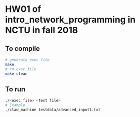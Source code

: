 # HW01 of intro_network_programming in NCTU in fall 2018  
## To compile  
```bash
# generate exec file
make
# rm exec file
make clean
```
## To run
```bash
./<exec file> <test file>
# Example
./claw_machine testdata/advanced_input1.txt
```
